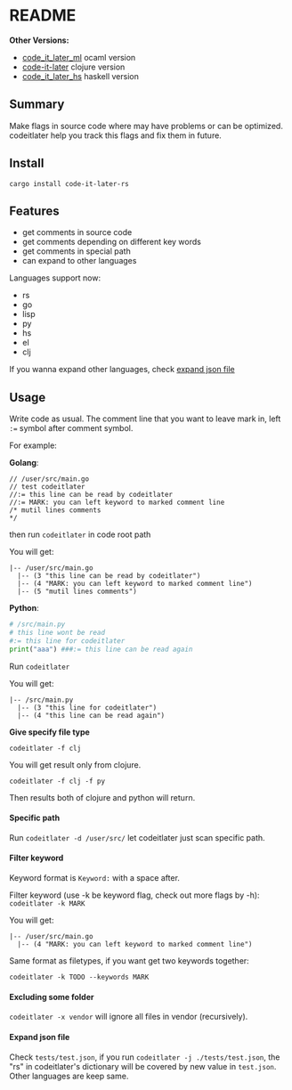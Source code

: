 # README #

**Other Versions:**

+ [code_it_later_ml](https://github.com/ccqpein/code_it_later_ml) ocaml version
+ [code-it-later](https://github.com/ccqpein/code-it-later) clojure version
+ [code_it_later_hs](https://github.com/ccqpein/code_it_later_hs) haskell version

## Summary ##

Make flags in source code where may have problems or can be optimized. codeitlater help you track this flags and fix them in future.

## Install ##

`cargo install code-it-later-rs`

## Features ##

* get comments in source code
* get comments depending on different key words
* get comments in special path
* can expand to other languages

Languages support now:

+ rs
+ go
+ lisp
+ py
+ hs
+ el
+ clj

If you wanna expand other languages, check [expand json file](#expand-json-file)

## Usage ##

Write code as usual. The comment line that you want to leave mark in, left `:=` symbol after comment symbol.

For example:

**Golang**:

```golang
// /user/src/main.go
// test codeitlater
//:= this line can be read by codeitlater
//:= MARK: you can left keyword to marked comment line
/* mutil lines comments
*/

```

then run `codeitlater` in code root path 

You will get:

```
|-- /user/src/main.go
  |-- (3 "this line can be read by codeitlater")
  |-- (4 "MARK: you can left keyword to marked comment line")
  |-- (5 "mutil lines comments")
```

**Python**:

```python
# /src/main.py
# this line wont be read
#:= this line for codeitlater
print("aaa") ###:= this line can be read again
```

Run `codeitlater`

You will get:

```
|-- /src/main.py
  |-- (3 "this line for codeitlater")
  |-- (4 "this line can be read again")
```


**Give specify file type**

```
codeitlater -f clj
```

You will get result only from clojure.

```
codeitlater -f clj -f py
```

Then results both of clojure and python will return.


#### Specific path ####

Run `codeitlater -d /user/src/` let codeitlater just scan specific path.

#### Filter keyword ####

Keyword format is `Keyword:` with a space after.

Filter keyword (use -k be keyword flag, check out more flags by -h):
`codeitlater -k MARK`

You will get:

```
|-- /user/src/main.go
  |-- (4 "MARK: you can left keyword to marked comment line")
```

Same format as filetypes, if you want get two keywords together:

`codeitlater -k TODO --keywords MARK`

#### Excluding some folder ####

`codeitlater -x vendor` will ignore all files in vendor (recursively).

#### Expand json file ####

Check `tests/test.json`, if you run `codeitlater -j ./tests/test.json`, the "rs" in codeitlater's dictionary will be covered by new value in `test.json`. Other languages are keep same.
